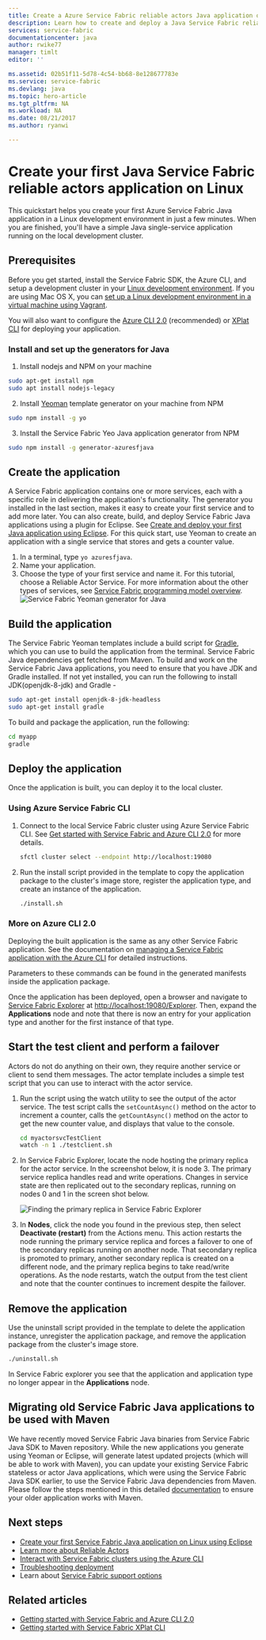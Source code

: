 ```yaml
---
title: Create a Azure Service Fabric reliable actors Java application on Linux | Microsoft Docs
description: Learn how to create and deploy a Java Service Fabric reliable actors application in five minutes.
services: service-fabric
documentationcenter: java
author: rwike77
manager: timlt
editor: ''

ms.assetid: 02b51f11-5d78-4c54-bb68-8e128677783e
ms.service: service-fabric
ms.devlang: java
ms.topic: hero-article
ms.tgt_pltfrm: NA
ms.workload: NA
ms.date: 08/21/2017
ms.author: ryanwi

---
```

# Create your first Java Service Fabric reliable actors application on Linux

This quickstart helps you create your first Azure Service Fabric Java application in a Linux development environment in just a few minutes.  When you are finished, you'll have a simple Java single-service application running on the local development cluster.  

## Prerequisites
Before you get started, install the Service Fabric SDK, the Azure CLI, and setup a development cluster in your [Linux development environment](service-fabric-get-started-linux.md). If you are using Mac OS X, you can [set up a Linux development environment in a virtual machine using Vagrant](service-fabric-get-started-mac.md).

You will also want to configure the [Azure CLI 2.0](service-fabric-azure-cli-2-0.md) (recommended) or
[XPlat CLI](service-fabric-azure-cli.md) for deploying your application.

### Install and set up the generators for Java
1. Install nodejs and NPM on your machine

  ```bash
  sudo apt-get install npm
  sudo apt install nodejs-legacy
  ```
2. Install [Yeoman](http://yeoman.io/) template generator on your machine from NPM
  ```bash
  sudo npm install -g yo
  ```
3. Install the Service Fabric Yeo Java application generator from NPM
  ```bash
  sudo npm install -g generator-azuresfjava
  ```

## Create the application
A Service Fabric application contains one or more services, each with a specific role in delivering the application's functionality. The generator you installed in the last section, makes it easy to create your first service and to add more later.  You can also create, build, and deploy Service Fabric Java applications using a plugin for Eclipse. See [Create and deploy your first Java application using Eclipse](service-fabric-get-started-eclipse.md). For this quick start, use Yeoman to create an application with a single service that stores and gets a counter value.

1. In a terminal, type ``yo azuresfjava``.
2. Name your application.
3. Choose the type of your first service and name it. For this tutorial, choose a Reliable Actor Service. For more information about the other types of services, see [Service Fabric programming model overview](service-fabric-choose-framework.md).
   ![Service Fabric Yeoman generator for Java][sf-yeoman]

## Build the application
The Service Fabric Yeoman templates include a build script for [Gradle](https://gradle.org/), which you can use to build the application from the terminal.
Service Fabric Java dependencies get fetched from Maven. To build and work on the Service Fabric Java applications, you need to ensure that you have JDK and Gradle installed. If not yet installed, you can run the following to install JDK(openjdk-8-jdk) and Gradle -

  ```bash
  sudo apt-get install openjdk-8-jdk-headless
  sudo apt-get install gradle
  ```

To build and package the application, run the following:

  ```bash
  cd myapp
  gradle
  ```

## Deploy the application
Once the application is built, you can deploy it to the local cluster.

### Using Azure Service Fabric CLI

1. Connect to the local Service Fabric cluster using Azure Service Fabric CLI. See [Get started with Service Fabric and Azure CLI 2.0](service-fabric-azure-cli-2-0.md) for more details.

    ```bash
    sfctl cluster select --endpoint http://localhost:19080
    ```

2. Run the install script provided in the template to copy the application package to the cluster's image store, register the application type, and create an instance of the application.

    ```bash
    ./install.sh
    ```

### More on Azure CLI 2.0

Deploying the built application is the same as any other Service Fabric application. See the documentation on
[managing a Service Fabric application with the Azure CLI](service-fabric-application-lifecycle-azure-cli-2-0.md) for
detailed instructions.

Parameters to these commands can be found in the generated manifests inside the application package.

Once the application has been deployed, open a browser and navigate to [Service Fabric Explorer](service-fabric-visualizing-your-cluster.md) at [http://localhost:19080/Explorer](http://localhost:19080/Explorer).
Then, expand the **Applications** node and note that there is now an entry for your application type and another for
the first instance of that type.

## Start the test client and perform a failover
Actors do not do anything on their own, they require another service or client to send them messages. The actor template includes a simple test script that you can use to interact with the actor service.

1. Run the script using the watch utility to see the output of the actor service.  The test script calls the `setCountAsync()` method on the actor to increment a counter, calls the `getCountAsync()` method on the actor to get the new counter value, and displays that value to the console.

    ```bash
    cd myactorsvcTestClient
    watch -n 1 ./testclient.sh
    ```

2. In Service Fabric Explorer, locate the node hosting the primary replica for the actor service. In the screenshot below, it is node 3. The primary service replica handles read and write operations.  Changes in service state are then replicated out to the secondary replicas, running on nodes 0 and 1 in the screen shot below.

    ![Finding the primary replica in Service Fabric Explorer][sfx-primary]

3. In **Nodes**, click the node you found in the previous step, then select **Deactivate (restart)** from the Actions menu. This action restarts the node running the primary service replica and forces a failover to one of the secondary replicas running on another node.  That secondary replica is promoted to primary, another secondary replica is created on a different node, and the primary replica begins to take read/write operations. As the node restarts, watch the output from the test client and note that the counter continues to increment despite the failover.

## Remove the application
Use the uninstall script provided in the template to delete the application instance, unregister the application package, and remove the application package from the cluster's image store.

```bash
./uninstall.sh
```

In Service Fabric explorer you see that the application and application type no longer appear in the **Applications** node.

## Migrating old Service Fabric Java applications to be used with Maven
We have recently moved Service Fabric Java binaries from Service Fabric Java SDK to Maven repository. While the new applications you generate using Yeoman or Eclipse, will generate latest updated projects (which will be able to work with Maven), you can update your existing Service Fabric stateless or actor Java applications, which were using the Service Fabric Java SDK earlier, to use the Service Fabric Java dependencies from Maven. Please follow the steps mentioned in this detailed [documentation](service-fabric-migrate-old-javaapp-to-use-maven.md) to ensure your older application works with Maven.

## Next steps
* [Create your first Service Fabric Java application on Linux using Eclipse](service-fabric-get-started-eclipse.md)
* [Learn more about Reliable Actors](service-fabric-reliable-actors-introduction.md)
* [Interact with Service Fabric clusters using the Azure CLI](service-fabric-azure-cli.md)
* [Troubleshooting deployment](service-fabric-azure-cli.md#troubleshooting)
* Learn about [Service Fabric support options](service-fabric-support.md)

## Related articles

* [Getting started with Service Fabric and Azure CLI 2.0](service-fabric-azure-cli-2-0.md)
* [Getting started with Service Fabric XPlat CLI](service-fabric-azure-cli.md)

<!-- Images -->
[sf-yeoman]: ./media/service-fabric-create-your-first-linux-application-with-java/sf-yeoman.png
[sfx-primary]: ./media/service-fabric-create-your-first-linux-application-with-java/sfx-primary.png
[sf-eclipse-templates]: ./media/service-fabric-create-your-first-linux-application-with-java/sf-eclipse-templates.png
